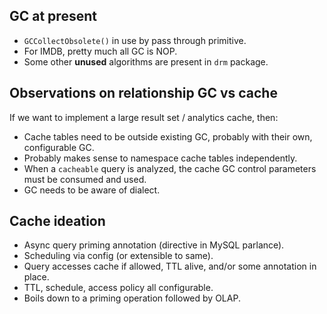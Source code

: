 

## GC at present

- `GCCollectObsolete()` in use by pass through primitive.
- For IMDB, pretty much all GC is NOP.
- Some other **unused** algorithms are present in `drm` package.

## Observations on relationship GC vs cache

If we want to implement a large result set / analytics cache, then:

- Cache tables need to be outside existing GC, probably with their own, configurable GC.
- Probably makes sense to namespace cache tables independently.
- When a `cacheable` query is analyzed, the cache GC control parameters must be consumed and used.
- GC needs to be aware of dialect.

## Cache ideation

- Async query priming annotation (directive in MySQL parlance).
- Scheduling via config (or extensible to same).
- Query accesses cache if allowed, TTL alive, and/or some annotation in place.
- TTL, schedule, access policy all configurable.
- Boils down to a priming operation followed by OLAP.
